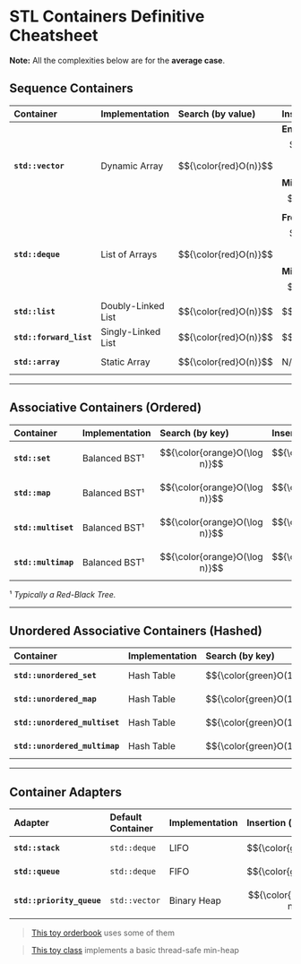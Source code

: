 # STL Containers Definitive Cheatsheet

**Note:** All the complexities below are for the **average case**.

## Sequence Containers

| Container | Implementation | Search (by value) | Insertion | Removal | Indexable? |
| :--- | :--- | :--- | :--- | :--- | :--- |
| **`std::vector`** | Dynamic Array | $${\color{red}O(n)}$$| **End:**$${\color{green}O(1) \text{ amort.}}$$<br>**Middle:** $${\color{red}O(n)}$$| **End:**$${\color{green}O(1)}$$<br>**Middle:** $${\color{red}O(n)}$$ | ✅ |
| **`std::deque`** | List of Arrays | $${\color{red}O(n)}$$| **Front/Back:**$${\color{green}O(1) \text{ amort.}}$$<br>**Middle:** $${\color{red}O(n)}$$| **Front/Back:**$${\color{green}O(1)}$$<br>**Middle:** $${\color{red}O(n)}$$ | ✅ |
| **`std::list`** | Doubly-Linked List | $${\color{red}O(n)}$$|$${\color{green}O(1)}$$|$${\color{green}O(1)}$$ | ❌ |
| **`std::forward_list`** | Singly-Linked List | $${\color{red}O(n)}$$|$${\color{green}O(1)}$$|$${\color{green}O(1)}$$ | ❌ |
| **`std::array`** | Static Array | $${\color{red}O(n)}$$ | N/A (fixed size) | N/A (fixed size) | ✅ |

-----

## Associative Containers (Ordered)

| Container | Implementation | Search (by key) | Insertion | Removal | Indexable? |
| :--- | :--- | :--- | :--- | :--- | :--- |
| **`std::set`** | Balanced BST¹ | $${\color{orange}O(\log n)}$$|$${\color{orange}O(\log n)}$$|$${\color{orange}O(\log n)}$$ | ❌ |
| **`std::map`** | Balanced BST¹ | $${\color{orange}O(\log n)}$$|$${\color{orange}O(\log n)}$$|$${\color{orange}O(\log n)}$$ | ✅ |
| **`std::multiset`** | Balanced BST¹ | $${\color{orange}O(\log n)}$$|$${\color{orange}O(\log n)}$$|$${\color{orange}O(\log n)}$$ | ❌ |
| **`std::multimap`** | Balanced BST¹ | $${\color{orange}O(\log n)}$$|$${\color{orange}O(\log n)}$$|$${\color{orange}O(\log n)}$$ | ❌ |

¹ *Typically a Red-Black Tree.*

-----

## Unordered Associative Containers (Hashed)

| Container | Implementation | Search (by key) | Insertion | Removal | Indexable? |
| :--- | :--- | :--- | :--- | :--- | :--- |
| **`std::unordered_set`** | Hash Table | $${\color{green}O(1)}$$|$${\color{green}O(1)}$$|$${\color{green}O(1)}$$ | ❌ |
| **`std::unordered_map`** | Hash Table | $${\color{green}O(1)}$$|$${\color{green}O(1)}$$|$${\color{green}O(1)}$$ | ✅ |
| **`std::unordered_multiset`** | Hash Table | $${\color{green}O(1)}$$|$${\color{green}O(1)}$$|$${\color{green}O(1)}$$ | ❌ |
| **`std::unordered_multimap`** | Hash Table | $${\color{green}O(1)}$$|$${\color{green}O(1)}$$|$${\color{green}O(1)}$$ | ❌ |

-----

## Container Adapters

| Adapter | Default Container | Implementation | Insertion (`push`) | Removal (`pop`) | Access (`top`/`front`) |
| :--- | :--- | :--- | :--- | :--- | :--- |
| **`std::stack`** | `std::deque` | LIFO | $${\color{green}O(1)}$$|$${\color{green}O(1)}$$|$${\color{green}O(1)}$$ |
| **`std::queue`** | `std::deque` | FIFO | $${\color{green}O(1)}$$|$${\color{green}O(1)}$$|$${\color{green}O(1)}$$ |
| **`std::priority_queue`** | `std::vector` | Binary Heap | $${\color{orange}O(\log n)}$$|$${\color{orange}O(\log n)}$$|$${\color{green}O(1)}$$ |

> [This toy orderbook](https://github.com/AndreaTorti-01/Cplusplus-intermediate-guide/blob/main/orderbook.cpp) uses some of them

> [This toy class](https://github.com/AndreaTorti-01/Cplusplus-intermediate-guide/blob/main/heap.h) implements a basic thread-safe min-heap

